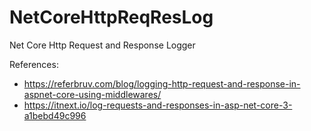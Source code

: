 # NetCoreHttpReqResLog
Net Core Http Request and Response Logger

References:
- https://referbruv.com/blog/logging-http-request-and-response-in-aspnet-core-using-middlewares/
- https://itnext.io/log-requests-and-responses-in-asp-net-core-3-a1bebd49c996